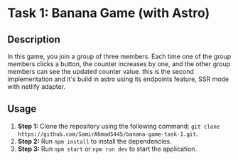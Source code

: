 # Task 1: Banana Game (with Astro)

## Description

In this game, you join a group of three members. Each time one of the group members clicks a button, the counter increases by one, and the other group members can see the updated counter value. this is the second implementation and it's build in astro using its endpoints feature, SSR mode with netlify adapter.

## Usage

1. **Step 1:** Clone the repository using the following command: `git clone https://github.com/SamirAhmad5445/banana-game-task-1.git`.
2. **Step 2:** Run `npm install` to install the dependencies.
3. **Step 3:** Run `npm start` or `npm run dev` to start the application.
